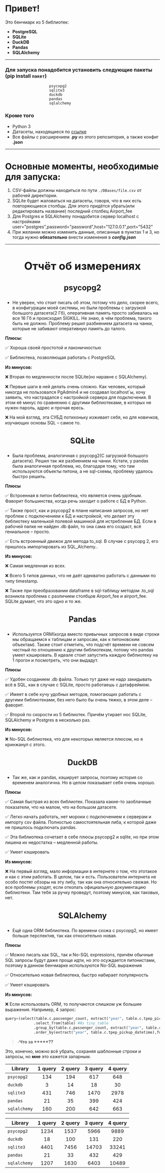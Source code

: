 # Привет!
Это бенчмарк из 5 библиотек:
- **PostgreSQL**
- **SQLite**
- **DuckDB**
- **Pandas**
- **SQLAlchemy**
___
### Для запуска понадобится установить следующие пакеты  (pip install `пакет`)
                        psycopg2
                        sqlite3
                        duckdb
                        pandas
                        sqlalchemy
### Кроме того
- Python 3
- Датасеты, находящиеся по [ссылке](https://drive.google.com/drive/folders/1usY-4CxLIz_8izBB9uAbg-JQEKSkPMg6)
- Все файлы с расширением **.py** из этого репозитория, а также конфиг **.json**
___
# Основные моменты, необходимые для запуска:
1. CSV-файлы должны находиться по пути `./DBases/file.csv` от рабочей директории.
2. SQLite будет жаловаться на датасеты, говоря, что в них есть повторяющиеся столбцы. Для этого придётся убрать(или редактировать название) последний столбец Airport_fee
3. Для Postgres и SQLAlchemy понадобится сервер localhost с настройками user="postgres",password="password",host="127.0.0.1",port="5432"
4. При желании можно изменить данные, описанные в пунктах 1 и 3, но тогда нужно **обязательно** внести изменения в ***config.json***
---
<h1 style="text-align: center; font-size: 35px">Отчёт об измерениях</h1>

<h3 style="text-align: center; font-size: 25px">psycopg2</h3>

* Не уверен, что стоит писать об этом, потому что дело, скорее всего, в конфигурации моей системы, но были проблемы с загрузкой большого датасета(2 Гб), оперативная память просто забивалась на все 16 Гб и происходил SIGKILL. Не знаю, в чём проблема, такого быть не должно. Проблему решил разбиением датасета на чанки, которые не забивают оперативную память до талого. 

**Плюсы:**

:white_check_mark: Хороша своей простотой и лаконичностью

:white_check_mark: Библиотека, позволяющая работать с PostgreSQL

**Из минусов:**

:x: Вторая по медленности после SQLite(но наравне с SQLAlchemy).

:x: Первые шаги в ней делать очень сложно. Как человек,
который никогда не пользовался PgAdmin4 и не создавал
localhost`ы, хочу
заявить, что настрадался с настройкой
сервера для подключения. В этом её минус по сравнению с
другими библиотеками, в которых не нужен пароль, адрес и
прочая ересь.

:x: На мой взгляд, эта СУБД потихоньку изживает себя, но для
новичков,
изучающих основы SQL – самое то.

<h3 style="text-align: center; font-size: 25px">SQLite</h3>

* Была проблема, аналогичная с psycopg2(С загрузкой большого датасета). Решил так же разбиением на чанки. Кстати, у pandas была аналогичная проблема, но, благодаря тому, что там используются объекты питона, а не sql-схемы, проблему удалось быстро решить.

**Плюсы**

:white_check_mark: Встроенная в питон библиотека, что является очень удобным.
Фаворит большинства, когда речь заходит о работе с БД в Python.

:white_check_mark: Также прост, как и psycopg2 в плане написания запросов, но нет
проблем с подключением к БД и настройкой, что делает эту
библиотеку маленькой полевой машинкой для истребления БД.
Если в рабочей папке не найден .db файл, то она сама его создаст,
всё гениальное – просто.

:white_check_mark: Есть встроенный движок для метода to_sql. В случае с psycopg 2,
его пришлось импортировать из SQL_Alchemy..

**Из минусов:**

:x: Самая медленная из всех.

:x: Всего 5 типов данных, что не даёт адекватно работать с данными
по типу timestamp.

:x: Также при преобразовании dataframe в sql-таблицу методом .to_sql
возникла проблема с различием столбцов Airport_fee и airport_fee.
SQLite думает, что это одно и то же.

<h3 style="text-align: center; font-size: 25px">Pandas</h3>

* Используется ORM(когда вместо привычных запросов в виде строки мы обращаемся к таблицам и запросам, как к питоновским объектам). Также стоит отметить, что подсчёт времени не совсем честный по отношению к другим библиотекам, потому что pandas умеет кэшировать. В идеале стоит запустить каждую библиотеку на 1 прогон и посмотреть, что они выдадут. 

**Плюсы**

:white_check_mark: Удобен созданием .db файла. Только тут даже не надо закидывать
всё в SQL, как в случае с SQLite, просто работаешь с датафреймом.

:white_check_mark: Имеет в себе кучу удобных методов, помогающих работать с
другими библиотеками, без него было бы очень тяжко, в этом деле
– фаворит.

:white_check_mark: Второй по скорости из 5 библиотек. Причём утирает нос SQLite, SQLAlchemy и
Postgres в несколько раз.

**Из минусов:**

:x: No-SQL библиотека, что для некоторых является плюсом, но я
кринжанул с этого.

<h3 style="text-align: center; font-size: 25px">DuckDB</h3>

* Так же, как и pandas, кэширует запросы, поэтому история со временем аналогична. Но в целом показывает себя очень хорошо.

**Плюсы**

:white_check_mark: Самая быстрая из всех библиотек. Показала какие-то заоблачные
показатели, что на малом, что на большом датасете.

:white_check_mark: Легко начать работать, нет мороки с подключением к серверам и
импорту csv файла. Полностью самостоятельная либа, к которой
даже не пришлось подключать pandas.

:white_check_mark: Эта библиотека сочетает в себе плюсы psycopg2 и sqlite, но при
этом лишена их недостатка – медленной работы.

:white_check_mark: Умеет кэшировать

**Из минусов:**

:x: На первый взгляд, мало информации в интернете о том, что этотакое и как с этим работать. В целом, так и есть. Пользователи
интернета не особо постят обзоры на эту либу, так как она
относительно свежая. Но все проблемы уходят, если откопать
официальную документацию библиотеки. Там тебя за ручку
проведут, поэтому минусов, как таковых, нет.

<h3 style="text-align: center; font-size: 25px">SQLAlchemy</h3>

* Ещё одна ORM библиотека. По времени схожа с psycopg2, но имеет больше перспектив, так как относительно новая.

**Плюсы**

:white_check_mark: Можно писать как SQL, так и No-SQL expressions, причём обычные SQL запросы будут даже проще идти, но это осуждается питонистами, поэтому в данном бенчмарке используются No-SQL выражения 

:white_check_mark: Относительно новая библиотека, быстро набирает популярность

:white_check_mark: Умеет кэшировать

**Из минусов:**

:x: Если использовать ORM, то получаются слишком уж большие выражения. Например, 4 запрос:
```python
query=(select(table.c.passenger_count, extract("year", table.c.tpep_pickup_datetime),func.round(table.c.trip_distance),func.count()) #Выбрать passenger_count, year из pickup_datetime, округлённое trip_distance, count(*)
             .select_from(table) #Из tiny_table
             .group_by(table.c.passenger_count, extract("year", table.c.tpep_pickup_datetime),func.round(table.c.trip_distance)) #Сгруппировать по 1 и 2
             .order_by(extract("year", table.c.tpep_pickup_datetime),func.count())) #Упорядочить по году и count(*)
```
> -__Что за *****??__

Это, конечно, можно всё убрать, сохраняя шаблонные строки и запросы, но **мне** это кажется запарным.

| Library    | 1 query | 2 query | 3 query | 4 query |
|------------|:-------:|:-------:|:-------:|:-------:|
| `psycopg2`   |   134   |   194   |   617   |   648   |
| `duckdb`     |    3    |   14    |   18    |   30    |
| `sqlite3`    |   431   |   746   |  1470   |  2978   |
| `pandas`     |   21    |   35    |   399   |   424   |
| `sqlalchemy` |  160    |  200    |  642    |  663    |

| Library   | 1 query | 2 query | 3 query | 4 query |
|-----------|:-------:|:-------:|:-------:|:-------:|
| `psycopg2` |  1234   |  1537   |  5966   |  9889   |
| `duckdb`  |   18    |   100   |   131   |   220   |
| `sqlite3` |  4401   |  7456   |  14703  |  33241  |
| `pandas`    |   21    |   33    |   432   |   429   |
| `sqlalchemy` |  1207   |  1630   |  6403   |  10489  |
